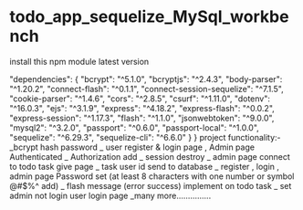 # todo_app_sequelize_MySql_workbench

install this npm module latest version

"dependencies": {
    "bcrypt": "^5.1.0",
    "bcryptjs": "^2.4.3",
    "body-parser": "^1.20.2",
    "connect-flash": "^0.1.1",
    "connect-session-sequelize": "^7.1.5",
    "cookie-parser": "^1.4.6",
    "cors": "^2.8.5",
    "csurf": "^1.11.0",
    "dotenv": "^16.0.3",
    "ejs": "^3.1.9",
    "express": "^4.18.2",
    "express-flash": "^0.0.2",
    "express-session": "^1.17.3",
    "flash": "^1.1.0",
    "jsonwebtoken": "^9.0.0",
    "mysql2": "^3.2.0",
    "passport": "^0.6.0",
    "passport-local": "^1.0.0",
    "sequelize": "^6.29.3",
    "sequelize-cli": "^6.6.0"
  }
}
project functionality:-
_bcrypt hash password
_ user register & login page , Admin page Authenticated
_ Authorization add _ session destroy
_ admin page connect to todo task give page
_ task user id send to database
_ register , login , admin page Password set
  (at least 8 characters with one number or symbol @#$%^ add)
_ flash message (error success) implement on todo task
_ set admin not login user login page
_many more...............
